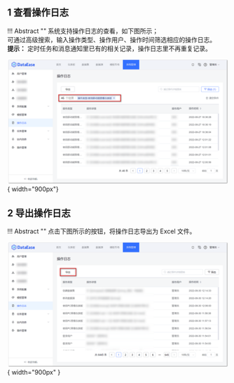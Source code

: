 ## 1 查看操作日志

!!! Abstract ""
    系统支持操作日志的查看，如下图所示；  
    可通过高级搜索，输入操作类型、操作用户、操作时间筛选相应的操作日志。  
    **提示：** 定时任务和消息通知里已有的相关记录，操作日志里不再重复记录。

![查看操作日志](../../img/system_management/查看操作日志.png){ width="900px"}

## 2 导出操作日志

!!! Abstract ""
    点击下图所示的按钮，将操作日志导出为 Excel 文件。

![导出操作日志](../../img/system_management/导出操作日志.png){ width="900px" }